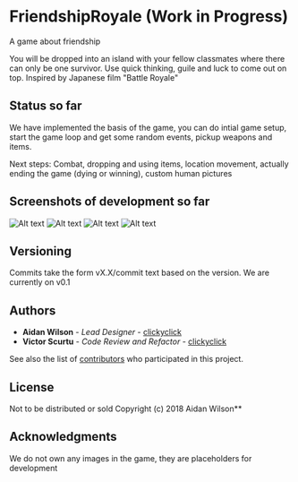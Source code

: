 # FriendshipRoyale (Work in Progress)

A game about friendship

You will be dropped into an island with your fellow classmates where there can only be one survivor. Use quick thinking, guile and luck to come out on top. Inspired by Japanese film "Battle Royale"


## Status so far

We have implemented the basis of the game, you can do intial game setup, start the game loop and get some random events, pickup weapons and items.

Next steps: Combat, dropping and using items, location movement, actually ending the game (dying or winning), custom human pictures

## Screenshots of development so far

![Alt text](/screenshots/screenshot1.jpg?raw=true "Build your survivor")
![Alt text](/screenshots/screenshot2.jpg?raw=true "Land on the island")
![Alt text](/screenshots/screenshot3.jpg?raw=true "Make choices at every encounter")
![Alt text](/screenshots/screenshot4.jpg?raw=true "Inventory is WIP")

## Versioning

Commits take the form vX.X/commit text based on the version. We are currently on v0.1

## Authors

* **Aidan Wilson** - *Lead Designer* - [clickyclick](https://github.com/clickyclick)
* **Victor Scurtu** - *Code Review and Refactor* - [clickyclick](https://github.com/clickyclick)

See also the list of [contributors](https://github.com/your/project/contributors) who participated in this project.

## License

Not to be distributed or sold
Copyright (c) 2018 Aidan Wilson**

## Acknowledgments

We do not own any images in the game, they are placeholders for development

